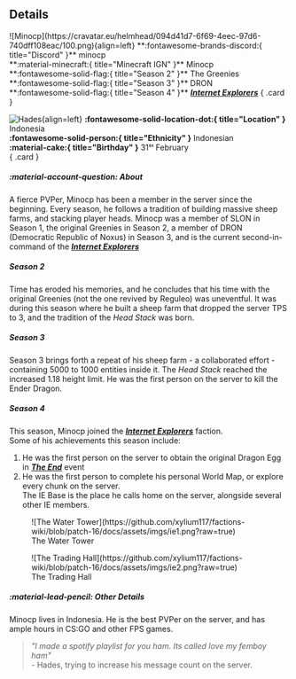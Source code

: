 ## Details
<div class="grid" markdown>
![Minocp](https://cravatar.eu/helmhead/094d41d7-6f69-4eec-97d6-740dff108eac/100.png){align=left}
**:fontawesome-brands-discord:{ title="Discord" }** minocp<br>
**:material-minecraft:{ title="Minecraft IGN" }** Minocp<br>
**:fontawesome-solid-flag:{ title="Season 2" }** The Greenies <br>
**:fontawesome-solid-flag:{ title="Season 3" }** DRON <br>
**:fontawesome-solid-flag:{ title="Season 4" }** <b><i><a href="../factions/ie.md">Internet Explorers</a></i></b>
{ .card }

![Hades](https://cdn.discordapp.com/avatars/741938536214691891/467a985837b356c2d19d29462483ad79.webp?width=120&height=120){align=left}
**:fontawesome-solid-location-dot:{ title="Location" }** Indonesia<br>
**:fontawesome-solid-person:{ title="Ethnicity" }** Indonesian<br>
**:material-cake:{ title="Birthday" }** 31ˢᵗ February<br>
{ .card }
</div>

##### :material-account-question: About
A fierce PVPer, Minocp has been a member in the server since the beginning. Every season, he follows a tradition of building massive sheep farms, and stacking player heads. Minocp was a member of SLON in Season 1, the original Greenies in Season 2, a member of DRON (Democratic Republic of Noxus) in Season 3, and is the current second-in-command of the [***Internet Explorers***](../factions/ie.md) <br>

##### Season 2

Time has eroded his memories, and he concludes that his time with the original Greenies (not the one revived by Reguleo) was uneventful. It was during this season where he built a sheep farm that dropped the server TPS to 3, and the tradition of the *Head Stack* was born. 

##### Season 3

Season 3 brings forth a repeat of his sheep farm - a collaborated effort - containing 5000 to 1000 entities inside it. The *Head Stack* reached the increased 1.18 height limit. He was the first person on the server to kill the Ender Dragon.

##### Season 4

This season, Minocp joined the [***Internet Explorers***](../factions/ie.md) faction. <br>
Some of his achievements this season include:<br>
1. He was the first person on the server to obtain the original Dragon Egg in [***The End***]() event<br>
2. He was the first person to complete his personal World Map, or explore every chunk on the server.<br>
The IE Base is the place he calls home on the server, alongside several other IE members.
<div class="grid cards" markdown>
<figure markdown="span">
  ![The Water Tower](https://github.com/xylium117/factions-wiki/blob/patch-16/docs/assets/imgs/ie1.png?raw=true)
  <figcaption>The Water Tower</figcaption>
</figure>

<figure markdown="span">
  ![The Trading Hall](https://github.com/xylium117/factions-wiki/blob/patch-16/docs/assets/imgs/ie2.png?raw=true)
  <figcaption>The Trading Hall</figcaption>
</figure>
</div>


##### :material-lead-pencil: Other Details
Minocp lives in Indonesia. He is the best PVPer on the server, and has ample hours in CS:GO and other FPS games.

> *"I made a spotify playlist for you ham. Its called love my femboy ham"*<br> - Hades, trying to increase his message count on the server.
